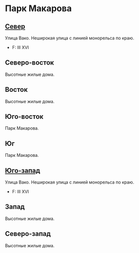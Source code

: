 # Парк Макарова

## [Север](./455115.md)

Улица Вако.
Неширокая улица с линией монорельса по краю.

* F:    III XVI

## Северо-восток

Высотные жилые дома.

## Восток

Высотные жилые дома.

## Юго-восток

Парк Макарова.

## Юг

Парк Макарова.

## [Юго-запад](./435140.md)

Улица Вако.
Неширокая улица с линией монорельса по краю.

* F:    III XVI

## Запад

Высотные жилые дома.

## Северо-запад

Высотные жилые дома.
